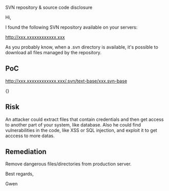 SVN repository & source code disclosure


Hi,


I found the following SVN repository available on your servers:

http://xxx.xxxxxxxxxxxx.xxx

As you probably know, when a .svn directory is available, it's possible to download all files managed by the repository.


## PoC

http://xxx.xxxxxxxxxxxx.xxx/.svn/text-base/xxx.svn-base

{}


## Risk

An attacker could extract files that contain credentials and then get access to another part of your system, like database. Also he could find vulnerabilities in the code, like XSS or SQL injection, and exploit it to get acccess to more datas.


## Remediation

Remove dangerous files/directories from production server.



Best regards,

Gwen


